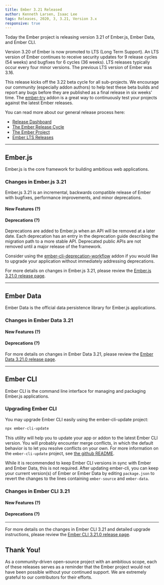 ```yaml
---
title: Ember 3.21 Released
author: Kenneth Larsen, Isaac Lee
tags: Releases, 2020, 3, 3.21, Version 3.x
responsive: true
---
```


Today the Ember project is releasing version 3.21 of Ember.js, Ember Data, and Ember CLI.

Version 3.20 of Ember is now promoted to LTS (Long Term Support). An LTS version of Ember continues to receive security updates for 9 release cycles (54 weeks) and bugfixes for 6 cycles (36 weeks). LTS releases typically occur every four minor versions. The previous LTS version of Ember was 3.16.

This release kicks off the 3.22 beta cycle for all sub-projects. We encourage our community (especially addon authors) to help test these beta builds and report any bugs before they are published as a final release in six weeks' time. The [ember-try](https://github.com/ember-cli/ember-try) addon is a great way to continuously test your projects against the latest Ember releases.

You can read more about our general release process here:

- [Release Dashboard](http://emberjs.com/releases/)
- [The Ember Release Cycle](http://emberjs.com/blog/2013/09/06/new-ember-release-process.html)
- [The Ember Project](http://emberjs.com/blog/2015/06/16/ember-project-at-2-0.html)
- [Ember LTS Releases](http://emberjs.com/blog/2016/02/25/announcing-embers-first-lts.html)

---

## Ember.js

Ember.js is the core framework for building ambitious web applications.

### Changes in Ember.js 3.21

Ember.js 3.21 is an incremental, backwards compatible release of Ember with bugfixes, performance improvements, and minor deprecations.

#### New Features (?)

#### Deprecations (?)

Deprecations are added to Ember.js when an API will be removed at a later date. Each deprecation has an entry in the deprecation guide describing the migration path to a more stable API. Deprecated public APIs are not removed until a major release of the framework.

Consider using the [ember-cli-deprecation-workflow](https://github.com/mixonic/ember-cli-deprecation-workflow) addon if you would like to upgrade your application without immediately addressing deprecations.

For more details on changes in Ember.js 3.21, please review the [Ember.js 3.21.0 release page](https://github.com/emberjs/ember.js/releases/tag/v3.21.0).

---

## Ember Data

Ember Data is the official data persistence library for Ember.js applications.

### Changes in Ember Data 3.21

#### New Features (?)

#### Deprecations (?)

For more details on changes in Ember Data 3.21, please review the
[Ember Data 3.21.0 release page](https://github.com/emberjs/data/releases/tag/v3.21.0).

---

## Ember CLI

Ember CLI is the command line interface for managing and packaging Ember.js applications.

### Upgrading Ember CLI

<!--alex ignore easy-->
You may upgrade Ember CLI easily using the ember-cli-update project:

```bash
npx ember-cli-update
```

This utility will help you to update your app or addon to the latest Ember CLI version. You will probably encounter merge conflicts, in which the default behavior is to let you resolve conflicts on your own. For more information on the `ember-cli-update` project, see [the github README](https://github.com/ember-cli/ember-cli-update).

While it is recommended to keep Ember CLI versions in sync with Ember and Ember Data, this is not required. After updating ember-cli, you can keep your current version(s) of Ember or Ember Data by editing `package.json` to revert the changes to the lines containing `ember-source` and `ember-data`.

### Changes in Ember CLI 3.21

#### New Features (?)

#### Deprecations (?)

---

For more details on the changes in Ember CLI 3.21 and detailed upgrade
instructions, please review the [Ember CLI 3.21.0 release page](https://github.com/ember-cli/ember-cli/releases/tag/v3.21.0).

## Thank You!

As a community-driven open-source project with an ambitious scope, each of these releases serves as a reminder that the Ember project would not have been possible without your continued support. We are extremely grateful to our contributors for their efforts.
